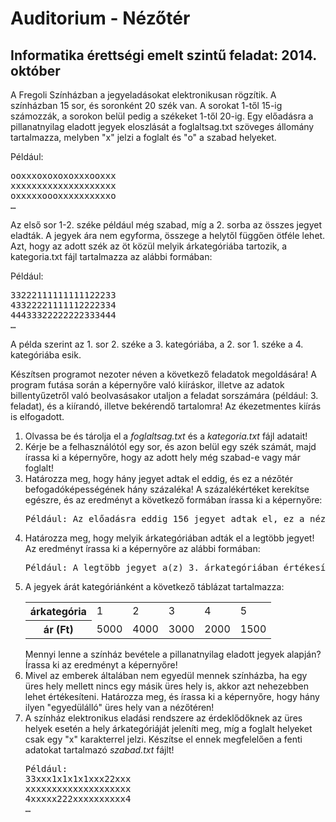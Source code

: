 # Auditorium - Nézőtér
<h2>Informatika érettségi emelt szintű feladat: 2014. október</h2>
<p>A Fregoli Színházban a jegyeladásokat elektronikusan rögzítik. A színházban 15 sor, és soronként 20 szék van. A sorokat 1-től 15-ig számozzák, a sorokon belül pedig a székeket 1-től 20-ig. Egy előadásra a pillanatnyilag eladott jegyek eloszlását a foglaltsag.txt szöveges állomány tartalmazza, melyben "x" jelzi a foglalt és "o" a szabad helyeket.</p>

<p>Például:</p>
<pre>
ooxxxoxoxoxoxxxooxxx
xxxxxxxxxxxxxxxxxxxx
oxxxxxoooxxxxxxxxxxo
…
</pre>
<p>Az első sor 1-2. széke például még szabad, míg a 2. sorba az összes jegyet eladták. A jegyek ára nem egyforma, összege a helytől függően ötféle lehet. Azt, hogy az adott szék az öt közül melyik árkategóriába tartozik, a kategoria.txt fájl tartalmazza az alábbi formában:</p>
<p>Például:</p>
<pre>
33222111111111122233
43322221111112222334
44433322222222333444
…
</pre>
<p>A példa szerint az 1. sor 2. széke a 3. kategóriába, a 2. sor 1. széke a 4. kategóriába esik.</p>
<p>Készítsen programot nezoter néven a következő feladatok megoldására! A program futása során a képernyőre való kiíráskor, illetve az adatok billentyűzetről való beolvasásakor utaljon a feladat sorszámára (például: 3. feladat), és a kiírandó, illetve bekérendő tartalomra! Az ékezetmentes kiírás is elfogadott.</p>
<ol>
<li>Olvassa be és tárolja el a <i>foglaltsag.txt</i> és a <i>kategoria.txt</i> fájl adatait!
<li>Kérje be a felhasználótól egy sor, és azon belül egy szék számát, majd írassa ki a képernyőre, hogy az adott hely még szabad-e vagy már foglalt!
<li>Határozza meg, hogy hány jegyet adtak el eddig, és ez a nézőtér befogadóképességének hány százaléka! A százalékértéket kerekítse egészre, és az eredményt a következő formában írassa ki a képernyőre:<br /><pre>Például: Az előadásra eddig 156 jegyet adtak el, ez a nézőtér 42%-a.</pre>
<li>Határozza meg, hogy melyik árkategóriában adták el a legtöbb jegyet! Az eredményt írassa ki a képernyőre az alábbi formában:<br /> <pre>Például: A legtöbb jegyet a(z) 3. árkategóriában értékesítették.</pre>
<li>A jegyek árát kategóriánként a következő táblázat tartalmazza: 
<table>
<tr><th>árkategória</th><td>1</td><td>2</td><td>3</td><td>4</td><td>5</td></tr>
<tr><th>ár (Ft)</th><td>5000</td><td>4000</td><td>3000</td><td>2000</td><td>1500</td></tr>
</table>Mennyi lenne a színház bevétele a pillanatnyilag eladott jegyek alapján? Írassa ki az eredményt a képernyőre!
<li>Mivel az emberek általában nem egyedül mennek színházba, ha egy üres hely mellett nincs egy másik üres hely is, akkor azt nehezebben lehet értékesíteni. Határozza meg, és írassa ki a képernyőre, hogy hány ilyen "egyedülálló" üres hely van a nézőtéren!
<li>A színház elektronikus eladási rendszere az érdeklődőknek az üres helyek esetén a hely árkategóriáját jeleníti meg, míg a foglalt helyeket csak egy "x" karakterrel jelzi. Készítse el ennek megfelelően a fenti adatokat tartalmazó <i>szabad.txt</i> fájlt!
<pre>
Például:
33xxx1x1x1x1xxx22xxx
xxxxxxxxxxxxxxxxxxxx
4xxxxx222xxxxxxxxxx4
…
</pre>
</ol>
